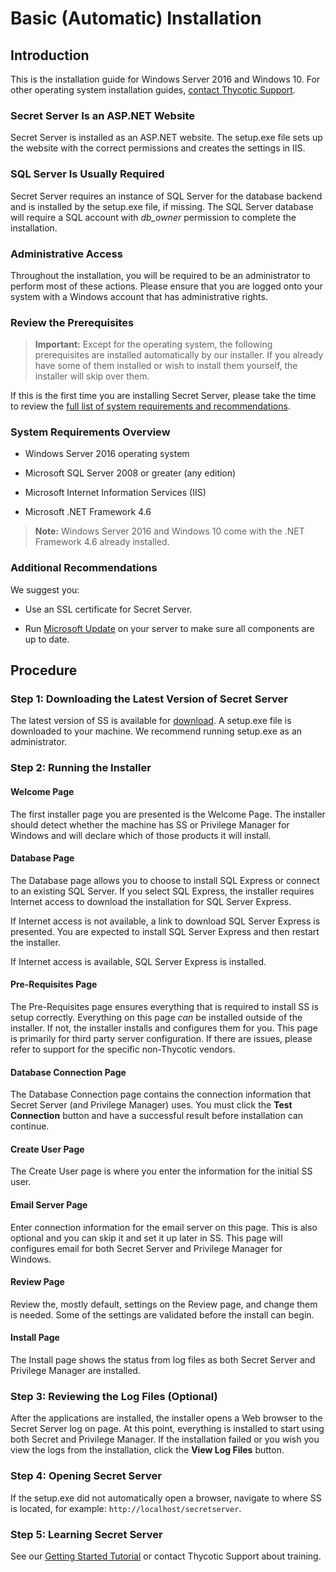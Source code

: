 [title]: # (Basic Installation)
[tags]: # (Install)
[priority]: #

# Basic (Automatic) Installation

## Introduction

This is the installation guide for Windows Server 2016 and Windows 10. For other operating system installation guides, [contact Thycotic Support](https://updates.thycotic.net/links.ashx?Support).

### Secret Server Is an ASP.NET Website

Secret Server is installed as an ASP.NET website. The setup.exe file sets up the website with the correct permissions and creates the settings in IIS.

### SQL Server Is Usually Required

Secret Server requires an instance of SQL Server for the database backend and is installed by the setup.exe file, if missing. The SQL Server database will require a SQL account with *db_owner* permission to complete the installation.

### Administrative Access

Throughout the installation, you will be required to be an administrator to perform most of these actions. Please ensure that you are logged onto your system with a Windows account that has administrative rights.

### Review the Prerequisites

> **Important:** Except for the operating system, the following prerequisites are installed automatically by our installer. If you already have some of them installed or wish to install them yourself, the installer will skip over them.

If this is the first time you are installing Secret Server, please take the time to review the [full list of system requirements and recommendations](https://updates.thycotic.net/links.ashx?SSSystemRequirements).

### System Requirements Overview

- Windows Server 2016 operating system

- Microsoft SQL Server 2008 or greater (any edition)

- Microsoft Internet Information Services (IIS)

- Microsoft .NET Framework 4.6

> **Note:**  Windows Server 2016 and Windows 10 come with the .NET Framework 4.6 already installed.

### Additional Recommendations

We suggest you:

- Use an SSL certificate for Secret Server.

- Run [Microsoft Update](http://update.microsoft.com/) on your server to make sure all components are up to date.

## Procedure

### Step 1: Downloading the Latest Version of Secret Server

The latest version of SS is available for [download](http://thycotic.com/products/secret-server/resources/download-secret-server/). A setup.exe file is downloaded to your machine. We recommend running setup.exe as an administrator.

### Step 2: Running the Installer

#### Welcome Page

The first installer page you are presented is the Welcome Page. The installer should detect whether the machine has SS or Privilege Manager for Windows and will declare which of those products it will install.

#### Database Page

The Database page allows you to choose to install SQL Express or connect to an existing SQL Server. If you select SQL Express, the installer requires Internet access to download the installation for SQL Server Express.

If Internet access is not available, a link to download SQL Server Express is presented. You are expected to install SQL Server Express and then restart the installer.

If Internet access is available, SQL Server Express is installed.

#### Pre-Requisites Page

The Pre-Requisites page ensures everything that is required to install SS is setup correctly. Everything on this page *can* be installed outside of the installer. If not, the installer installs and configures them for you. This page is primarily for third party server configuration. If there are issues, please refer to support for the specific non-Thycotic vendors.

#### Database Connection Page

The Database Connection page contains the connection information that Secret Server (and Privilege Manager) uses. You must click the **Test Connection** button and have a successful result before installation can continue.

#### Create User Page

The Create User page is where you enter the information for the initial SS user.

#### Email Server Page

Enter connection information for the email server on this page. This is also optional and you can skip it and set it up later in SS. This page will configures email for both Secret Server and Privilege Manager for Windows.

#### Review Page

Review the, mostly default, settings on the Review page, and change them is needed. Some of the settings are validated before the install can begin.

#### Install Page

The Install page shows the status from log files as both Secret Server and Privilege Manager are installed.

### Step 3: Reviewing the Log Files (Optional)

After the applications are installed, the installer opens a Web browser to the Secret Server log on page. At this point, everything is installed to start using both Secret and Privilege Manager. If the installation failed or you wish you view the logs from the installation, click the **View Log Files** button.

### Step 4: Opening Secret Server

If the setup.exe did not automatically open a browser, navigate to where SS is located, for example: `http://localhost/secretserver`.

### Step 5: Learning Secret Server

See our [Getting Started Tutorial](../../../getting-started-tutorial/index.md) or contact Thycotic Support about training.